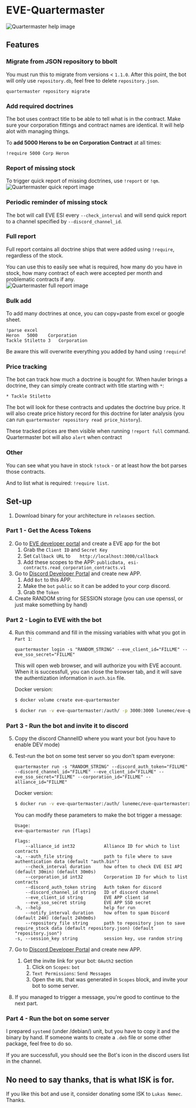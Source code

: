 # EVE-Quartermaster

![Quartermaster help image](./help.png "Quartermaster help message")  

## Features
### Migrate from JSON repository to bbolt
You must run this to migrate from versions < `1.1.0`. After this point, the bot will only
use `repository.db`, feel free to delete `repository.json`.
```
quartermaster repository migrate
```

### Add required doctrines
The bot uses contract title to be able to tell what is in the contract. Make sure your 
corporation fittings and contract names are identical. It will help alot with managing things.

To **add 5000 Herons to be on Corporation Contract** at all times:
```
!require 5000 Corp Heron
```

### Report of missing stock
To trigger quick report of missing doctrines, use `!report` or `!qm`.  
![Quartermaster quick report image](/report_small.png "Quartermaster quick report")

### Periodic reminder of missing stock
The bot will call EVE ESI every `--check_interval` and will send quick report 
to a channel specified by `--discord_channel_id`.

### Full report
Full report contains all doctrine ships that were added using `!require`, regardless of the stock.

You can use this to easily see what is required, how many do you have in stock, 
how many contract of each were accepted per month and problematic contracts if any.  
![Quartermaster full report image](report_full.png "Quartermaster full report")

### Bulk add
To add many doctrines at once, you can copy+paste from excel or google sheet.
```
!parse excel
Heron	5000	Corporation
Tackle Stiletto	3	Corporation
```

Be aware this will overwrite everything you added by hand using `!require`!

### Price tracking
The bot can track how much a doctrine is bought for. When hauler brings a doctrine, 
they can simply create contract with title starting with `*`:
```
* Tackle Stiletto
```

The bot will look for these contracts and updates the doctrine buy price. It will also create price history
record for this doctrine for later analysis (you can run `quartermaster repository read price_history`).

These tracked prices are then visible when running `!report full` command.  
Quartermaster bot will also `alert` when contract

### Other
You can see what you have in stock `!stock` - or at least how the bot parses those contracts.

And to list what is required: `!require list`.
   
## Set-up
1. Download binary for your architecture in `releases` section.
### Part 1 - Get the Acess Tokens
2. Go to [EVE developer portal](https://developers.eveonline.com/applications) and create a EVE app for the bot
   1. Grab the `Client ID` and `Secret Key`
   2. Set `Callback URL` to `    http://localhost:3000/callback `
   3. Add these scopes to the APP: `publicData, esi-contracts.read_corporation_contracts.v1`
3. Go to [Discord Developer Portal](https://discordapp.com/developers/applications) and create new APP.
   1. Add `Bot` to this APP.
   2. Make the `bot` `public` so it can be added to your corp discord.
   3. Grab the `Token`
4. Create RANDOM string for SESSION storage (you can use openssl, or just make something by hand)

### Part 2 - Login to EVE with the bot
4. Run this command and fill in the missing variables with what you got in `Part 1`:
    ```
    quartermaster login -s "RANDOM_STRING" --eve_client_id="FILLME" --eve_sso_secret="FILLME"
    ```
    This will open web browser, and will authorize you with EVE account.
    When it is successfull, you can close the browser tab, and it will save the authentization information
    in `auth.bin` file.
    
    Docker version:
    ```bash
   $ docker volume create eve-quartermaster

   $ docker run -v eve-quartermaster:/auth/ -p 3000:3000 lunemec/eve-quartermaster:latest login --auth_file=/auth/auth.bin -s "$RANDOM_STRING" --eve_client_id="$CLIENT_ID" --eve_sso_secret="$SSO_SECRET"
   ```

### Part 3 - Run the bot and invite it to discord
5. Copy the discord ChannelID where you want your bot (you have to enable DEV mode)
6. Test-run the bot on some test server so you don't spam everyone:
    ```
    quartermaster run -s "RANDOM_STRING" --discord_auth_token="FILLME" --discord_channel_id="FILLME" --eve_client_id="FILLME" --eve_sso_secret="FILLME" --corporation_id="FILLME" --alliance_id="FILLME"
    ```
   Docker version:
   ```bash
   $ docker run -v eve-quartermaster:/auth/ lunemec/eve-quartermaster:latest run -s "$RANDOM_STRING" -a "/auth/auth.bin" --eve_client_id="$CLIENT_ID" --eve_sso_secret="$SSO_SECRET" --discord_auth_token="$DISCORD_TOKEN" --discord_channel_id="$DISCORD_CHANNEL_ID"
   ```


    You can modify these parameters to make the bot trigger a message:
    ```
    Usage:
    eve-quartermaster run [flags]

    Flags:
        --alliance_id int32           Alliance ID for which to list contracts
    -a, --auth_file string            path to file where to save authentication data (default "auth.bin")
        --check_interval duration     how often to check EVE ESI API (default 30min) (default 30m0s)
        --corporation_id int32        Corporation ID for which to list contracts
        --discord_auth_token string   Auth token for discord
        --discord_channel_id string   ID of discord channel
        --eve_client_id string        EVE APP client id
        --eve_sso_secret string       EVE APP SSO secret
    -h, --help                        help for run
        --notify_interval duration    how often to spam Discord (default 24H) (default 24h0m0s)
        --repository_file string      path to repository json to save require_stock data (default repository.json) (default "repository.json")
    -s, --session_key string          session key, use random string
    ```

7. Go to [Discord Developer Portal](https://discordapp.com/developers/applications) and create new APP.
   1. Get the invite link for your bot: `OAuth2` section
      1. Click on `Scopes`: `bot`
      2. `Text Permissions`: `Send Messages`
      3. Open the `URL` that was generated in `Scopes` block, and invite your bot to some server.
8. If you managed to trigger a message, you're good to continue to the next part.
   
### Part 4 - Run the bot on some server
I prepared `systemd` (under /debian/) unit, but you have to copy it and the binary by hand. If someone wants to create
a `.deb` file or some other package, feel free to do so.

If you are successfull, you should see the Bot's icon in the discord users list in the channel.


## No need to say thanks, that is what ISK is for.
If you like this bot and use it, consider donating some ISK to `Lukas Nemec`. Thanks.
